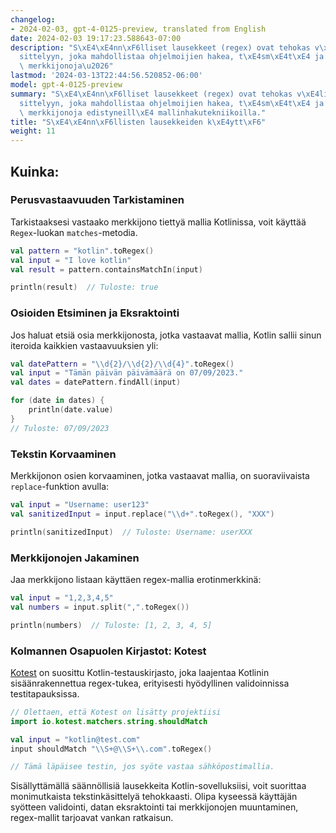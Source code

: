 ```yaml
---
changelog:
- 2024-02-03, gpt-4-0125-preview, translated from English
date: 2024-02-03 19:17:23.588643-07:00
description: "S\xE4\xE4nn\xF6lliset lausekkeet (regex) ovat tehokas v\xE4line tekstink\xE4\
  sittelyyn, joka mahdollistaa ohjelmoijien hakea, t\xE4sm\xE4t\xE4 ja manipuloida\
  \ merkkijonoja\u2026"
lastmod: '2024-03-13T22:44:56.520852-06:00'
model: gpt-4-0125-preview
summary: "S\xE4\xE4nn\xF6lliset lausekkeet (regex) ovat tehokas v\xE4line tekstink\xE4\
  sittelyyn, joka mahdollistaa ohjelmoijien hakea, t\xE4sm\xE4t\xE4 ja manipuloida\
  \ merkkijonoja edistyneill\xE4 mallinhakutekniikoilla."
title: "S\xE4\xE4nn\xF6llisten lausekkeiden k\xE4ytt\xF6"
weight: 11
---
```


## Kuinka:


### Perusvastaavuuden Tarkistaminen
Tarkistaaksesi vastaako merkkijono tiettyä mallia Kotlinissa, voit käyttää `Regex`-luokan `matches`-metodia.

```kotlin
val pattern = "kotlin".toRegex()
val input = "I love kotlin"
val result = pattern.containsMatchIn(input)

println(result)  // Tuloste: true
```

### Osioiden Etsiminen ja Eksraktointi
Jos haluat etsiä osia merkkijonosta, jotka vastaavat mallia, Kotlin sallii sinun iteroida kaikkien vastaavuuksien yli:

```kotlin
val datePattern = "\\d{2}/\\d{2}/\\d{4}".toRegex()
val input = "Tämän päivän päivämäärä on 07/09/2023."
val dates = datePattern.findAll(input)

for (date in dates) {
    println(date.value)
}
// Tuloste: 07/09/2023
```

### Tekstin Korvaaminen
Merkkijonon osien korvaaminen, jotka vastaavat mallia, on suoraviivaista `replace`-funktion avulla:

```kotlin
val input = "Username: user123"
val sanitizedInput = input.replace("\\d+".toRegex(), "XXX")

println(sanitizedInput)  // Tuloste: Username: userXXX
```

### Merkkijonojen Jakaminen
Jaa merkkijono listaan käyttäen regex-mallia erotinmerkkinä:

```kotlin
val input = "1,2,3,4,5"
val numbers = input.split(",".toRegex())

println(numbers)  // Tuloste: [1, 2, 3, 4, 5]
```

### Kolmannen Osapuolen Kirjastot: Kotest
[Kotest](https://github.com/kotest/kotest) on suosittu Kotlin-testauskirjasto, joka laajentaa Kotlinin sisäänrakennettua regex-tukea, erityisesti hyödyllinen validoinnissa testitapauksissa.

```kotlin
// Olettaen, että Kotest on lisätty projektiisi
import io.kotest.matchers.string.shouldMatch

val input = "kotlin@test.com"
input shouldMatch "\\S+@\\S+\\.com".toRegex()

// Tämä läpäisee testin, jos syöte vastaa sähköpostimallia.
```

Sisällyttämällä säännöllisiä lausekkeita Kotlin-sovelluksiisi, voit suorittaa monimutkaista tekstinkäsittelyä tehokkaasti. Olipa kyseessä käyttäjän syötteen validointi, datan eksraktointi tai merkkijonojen muuntaminen, regex-mallit tarjoavat vankan ratkaisun.
